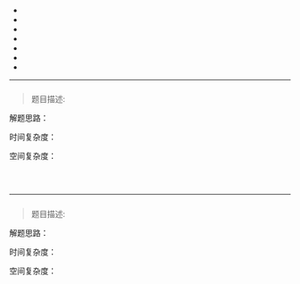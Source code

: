 - [](#)
- [](#-1)
- [](#-2)
- [](#-3)
- [](#-4)
- [](#-5)
- [](#-6)




---------------------------
##### 
>题目描述:

解题思路：

时间复杂度：

空间复杂度：

```cpp

```

<br>

---------------------------
##### 
>题目描述:

解题思路：

时间复杂度：

空间复杂度：

```cpp

```

<br>

